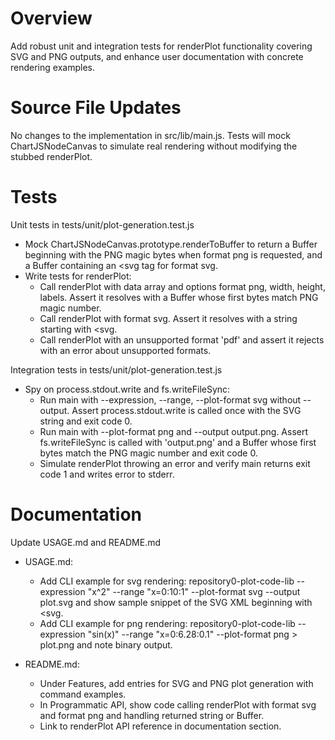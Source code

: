 # Overview

Add robust unit and integration tests for renderPlot functionality covering SVG and PNG outputs, and enhance user documentation with concrete rendering examples.

# Source File Updates

No changes to the implementation in src/lib/main.js. Tests will mock ChartJSNodeCanvas to simulate real rendering without modifying the stubbed renderPlot.

# Tests

Unit tests in tests/unit/plot-generation.test.js

- Mock ChartJSNodeCanvas.prototype.renderToBuffer to return a Buffer beginning with the PNG magic bytes when format png is requested, and a Buffer containing an <svg tag for format svg.
- Write tests for renderPlot:
  - Call renderPlot with data array and options format png, width, height, labels. Assert it resolves with a Buffer whose first bytes match PNG magic number.
  - Call renderPlot with format svg. Assert it resolves with a string starting with <svg.
  - Call renderPlot with an unsupported format 'pdf' and assert it rejects with an error about unsupported formats.

Integration tests in tests/unit/plot-generation.test.js

- Spy on process.stdout.write and fs.writeFileSync:
  - Run main with --expression, --range, --plot-format svg without --output. Assert process.stdout.write is called once with the SVG string and exit code 0.
  - Run main with --plot-format png and --output output.png. Assert fs.writeFileSync is called with 'output.png' and a Buffer whose first bytes match the PNG magic number and exit code 0.
  - Simulate renderPlot throwing an error and verify main returns exit code 1 and writes error to stderr.

# Documentation

Update USAGE.md and README.md

- USAGE.md:
  - Add CLI example for svg rendering: repository0-plot-code-lib --expression "x^2" --range "x=0:10:1" --plot-format svg --output plot.svg and show sample snippet of the SVG XML beginning with <svg.
  - Add CLI example for png rendering: repository0-plot-code-lib --expression "sin(x)" --range "x=0:6.28:0.1" --plot-format png > plot.png and note binary output.

- README.md:
  - Under Features, add entries for SVG and PNG plot generation with command examples.
  - In Programmatic API, show code calling renderPlot with format svg and format png and handling returned string or Buffer.
  - Link to renderPlot API reference in documentation section.